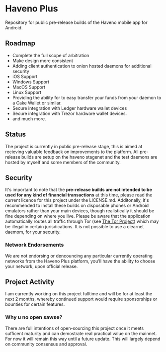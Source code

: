# Haveno Plus
Repository for public pre-release builds of the Haveno mobile app for Android.

## Roadmap
- Complete the full scope of arbitration
- Make design more consistent
- Adding client authentication to onion hosted daemons for additional security
- iOS Support
- Windows Support
- MacOS Support
- Linux Support
- Providing the ability for to easy transfer your funds from your daemon to a Cake Wallet or similar.
- Secure integration with Ledger hardware wallet devices
- Secure integration with Trezor hardware wallet devices.
- and much more.

## Status
The project is currently in public pre-release stage, this is aimed at recieving valuable feedback on improvements to the platform. All pre-release builds are setup on the haveno stagenet and the test daemons are hosted by myself and some members of the community.

## Security
It's important to note that the **pre-release builds are not intended to be used for any kind of financial transactions** at this time, please read the current licence for this project under the LICENSE.md. Additonally, it's recommended to install these builds on disposable phones or Android emulators rather than your main devices, though realistically it should be fine depending on where you live. Please be aware that the application automatically routes all traffic through Tor (see [The Tor Project](https://thetorproject.org)) which may be illegal in certain jurisdications. It is not possible to use a clearnet daemom, for your security.

### Network Endorsements
We are not endorsing or dencouncing any particular currently operating networks from the Haveno Plus platform, you'll have the ability to choose your network, upon official release.

## Project Activity
I am currently working on this project fulltime and will be for at least the next 2 months, whereby continued support would require sponsorships or bounties for certain features.

### Why u no open sawse?
There are full intentions of open-sourcing this project once it meets sufficent maturity and can demostrate real practical value on the mainnet. For now it will remain this way until a future update. This will largely depend on community consensus and approval.
